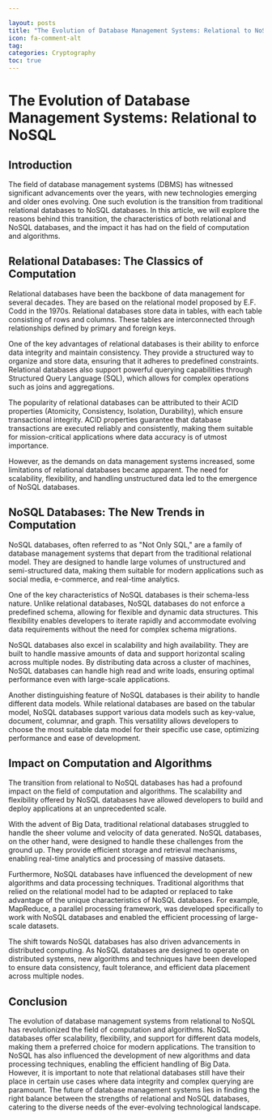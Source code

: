 ```yaml
---

layout: posts
title: "The Evolution of Database Management Systems: Relational to NoSQL"
icon: fa-comment-alt
tag:      
categories: Cryptography
toc: true
---
```




# The Evolution of Database Management Systems: Relational to NoSQL

## Introduction

The field of database management systems (DBMS) has witnessed significant advancements over the years, with new technologies emerging and older ones evolving. One such evolution is the transition from traditional relational databases to NoSQL databases. In this article, we will explore the reasons behind this transition, the characteristics of both relational and NoSQL databases, and the impact it has had on the field of computation and algorithms.

## Relational Databases: The Classics of Computation

Relational databases have been the backbone of data management for several decades. They are based on the relational model proposed by E.F. Codd in the 1970s. Relational databases store data in tables, with each table consisting of rows and columns. These tables are interconnected through relationships defined by primary and foreign keys.

One of the key advantages of relational databases is their ability to enforce data integrity and maintain consistency. They provide a structured way to organize and store data, ensuring that it adheres to predefined constraints. Relational databases also support powerful querying capabilities through Structured Query Language (SQL), which allows for complex operations such as joins and aggregations.

The popularity of relational databases can be attributed to their ACID properties (Atomicity, Consistency, Isolation, Durability), which ensure transactional integrity. ACID properties guarantee that database transactions are executed reliably and consistently, making them suitable for mission-critical applications where data accuracy is of utmost importance.

However, as the demands on data management systems increased, some limitations of relational databases became apparent. The need for scalability, flexibility, and handling unstructured data led to the emergence of NoSQL databases.

## NoSQL Databases: The New Trends in Computation

NoSQL databases, often referred to as "Not Only SQL," are a family of database management systems that depart from the traditional relational model. They are designed to handle large volumes of unstructured and semi-structured data, making them suitable for modern applications such as social media, e-commerce, and real-time analytics.

One of the key characteristics of NoSQL databases is their schema-less nature. Unlike relational databases, NoSQL databases do not enforce a predefined schema, allowing for flexible and dynamic data structures. This flexibility enables developers to iterate rapidly and accommodate evolving data requirements without the need for complex schema migrations.

NoSQL databases also excel in scalability and high availability. They are built to handle massive amounts of data and support horizontal scaling across multiple nodes. By distributing data across a cluster of machines, NoSQL databases can handle high read and write loads, ensuring optimal performance even with large-scale applications.

Another distinguishing feature of NoSQL databases is their ability to handle different data models. While relational databases are based on the tabular model, NoSQL databases support various data models such as key-value, document, columnar, and graph. This versatility allows developers to choose the most suitable data model for their specific use case, optimizing performance and ease of development.

## Impact on Computation and Algorithms

The transition from relational to NoSQL databases has had a profound impact on the field of computation and algorithms. The scalability and flexibility offered by NoSQL databases have allowed developers to build and deploy applications at an unprecedented scale.

With the advent of Big Data, traditional relational databases struggled to handle the sheer volume and velocity of data generated. NoSQL databases, on the other hand, were designed to handle these challenges from the ground up. They provide efficient storage and retrieval mechanisms, enabling real-time analytics and processing of massive datasets.

Furthermore, NoSQL databases have influenced the development of new algorithms and data processing techniques. Traditional algorithms that relied on the relational model had to be adapted or replaced to take advantage of the unique characteristics of NoSQL databases. For example, MapReduce, a parallel processing framework, was developed specifically to work with NoSQL databases and enabled the efficient processing of large-scale datasets.

The shift towards NoSQL databases has also driven advancements in distributed computing. As NoSQL databases are designed to operate on distributed systems, new algorithms and techniques have been developed to ensure data consistency, fault tolerance, and efficient data placement across multiple nodes.

## Conclusion

The evolution of database management systems from relational to NoSQL has revolutionized the field of computation and algorithms. NoSQL databases offer scalability, flexibility, and support for different data models, making them a preferred choice for modern applications. The transition to NoSQL has also influenced the development of new algorithms and data processing techniques, enabling the efficient handling of Big Data. However, it is important to note that relational databases still have their place in certain use cases where data integrity and complex querying are paramount. The future of database management systems lies in finding the right balance between the strengths of relational and NoSQL databases, catering to the diverse needs of the ever-evolving technological landscape.